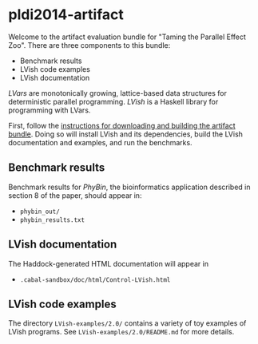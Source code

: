 pldi2014-artifact
=================

Welcome to the artifact evaluation bundle for "Taming the Parallel
Effect Zoo".  There are three components to this bundle:

  * Benchmark results
  * LVish code examples
  * LVish documentation
  
_LVars_ are monotonically growing, lattice-based data structures for
deterministic parallel programming. _LVish_ is a Haskell library for
programming with LVars.
  
First, follow the
[instructions for downloading and building the artifact bundle](http://www.cs.indiana.edu/~lkuper/effectzoo/).
Doing so will install LVish and its dependencies, build the LVish
documentation and examples, and run the benchmarks.

## Benchmark results 

Benchmark results for _PhyBin_, the bioinformatics application
described in section 8 of the paper, should appear in:

  * `phybin_out/`
  * `phybin_results.txt`
  
## LVish documentation

The Haddock-generated HTML documentation will appear in

  * `.cabal-sandbox/doc/html/Control-LVish.html`
  
## LVish code examples

The directory `LVish-examples/2.0/` contains a variety of toy examples
of LVish programs.  See `LVish-examples/2.0/README.md` for more
details.
